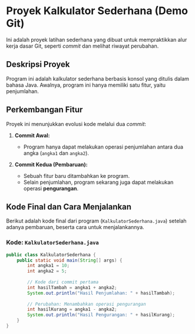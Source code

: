 # Proyek Kalkulator Sederhana (Demo Git)

Ini adalah proyek latihan sederhana yang dibuat untuk mempraktikkan alur kerja dasar Git, seperti *commit* dan melihat riwayat perubahan.

## Deskripsi Proyek

Program ini adalah kalkulator sederhana berbasis konsol yang ditulis dalam bahasa Java. Awalnya, program ini hanya memiliki satu fitur, yaitu penjumlahan.

## Perkembangan Fitur

Proyek ini menunjukkan evolusi kode melalui dua *commit*:

1.  **Commit Awal:**
    * Program hanya dapat melakukan operasi penjumlahan antara dua angka (`angka1` dan `angka2`).

2.  **Commit Kedua (Pembaruan):**
    * Sebuah fitur baru ditambahkan ke program.
    * Selain penjumlahan, program sekarang juga dapat melakukan operasi **pengurangan**.

## Kode Final dan Cara Menjalankan

Berikut adalah kode final dari program (`KalkulatorSederhana.java`) setelah adanya pembaruan, beserta cara untuk menjalankannya.

### Kode: `KalkulatorSederhana.java`

```java
public class KalkulatorSederhana {
    public static void main(String[] args) {
        int angka1 = 10;
        int angka2 = 5;
        
        // Kode dari commit pertama
        int hasilTambah = angka1 + angka2;
        System.out.println("Hasil Penjumlahan: " + hasilTambah);
        
        // Perubahan: Menambahkan operasi pengurangan
        int hasilKurang = angka1 - angka2;
        System.out.println("Hasil Pengurangan: " + hasilKurang);
    }
}